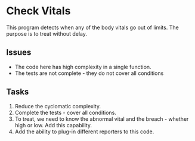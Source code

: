# Check Vitals

This program detects when any of the body vitals go out of limits.
The purpose is to treat without delay.

## Issues

- The code here has high complexity in a single function.
- The tests are not complete - they do not cover all conditions

## Tasks

1. Reduce the cyclomatic complexity.
1. Complete the tests - cover all conditions.
1. To treat, we need to know the abnormal vital and the breach -
whether high or low. Add this capability.
1. Add the ability to plug-in different reporters to this code.
